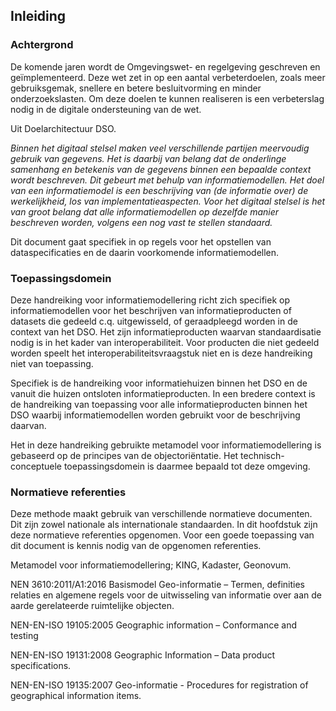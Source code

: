 Inleiding
---------

### Achtergrond

De komende jaren wordt de Omgevingswet- en regelgeving geschreven en
geïmplementeerd. Deze wet zet in op een aantal verbeterdoelen, zoals meer
gebruiksgemak, snellere en betere besluitvorming en minder onderzoekslasten. Om
deze doelen te kunnen realiseren is een verbeterslag nodig in de digitale
ondersteuning van de wet.

Uit Doelarchitectuur DSO.

*Binnen het digitaal stelsel maken veel verschillende partijen meervoudig
gebruik van gegevens. Het is daarbij van belang dat de onderlinge samenhang en
betekenis van de gegevens binnen een bepaalde context wordt beschreven. Dit
gebeurt met behulp van informatiemodellen. Het doel van een informatiemodel is
een beschrijving van (de informatie over) de werkelijkheid, los van
implementatieaspecten. Voor het digitaal stelsel is het van groot belang dat
alle informatiemodellen op dezelfde manier beschreven worden, volgens een nog
vast te stellen standaard.*

Dit document gaat specifiek in op regels voor het opstellen van
dataspecificaties en de daarin voorkomende informatiemodellen.

### Toepassingsdomein

Deze handreiking voor informatiemodellering richt zich specifiek op
informatiemodellen voor het beschrijven van informatieproducten of datasets die
gedeeld c.q. uitgewisseld, of geraadpleegd worden in de context van het DSO. Het
zijn informatieproducten waarvan standaardisatie nodig is in het kader van
interoperabiliteit. Voor producten die niet gedeeld worden speelt het
interoperabiliteitsvraagstuk niet en is deze handreiking niet van toepassing.

Specifiek is de handreiking voor informatiehuizen binnen het DSO en de vanuit
die huizen ontsloten informatieproducten. In een bredere context is de
handreiking van toepassing voor alle informatieproducten binnen het DSO waarbij
informatiemodellen worden gebruikt voor de beschrijving daarvan.

Het in deze handreiking gebruikte metamodel voor informatiemodellering is
gebaseerd op de principes van de objectoriëntatie. Het technisch-conceptuele
toepassingsdomein is daarmee bepaald tot deze omgeving.

### Normatieve referenties

Deze methode maakt gebruik van verschillende normatieve documenten. Dit zijn
zowel nationale als internationale standaarden. In dit hoofdstuk zijn deze
normatieve referenties opgenomen. Voor een goede toepassing van dit document is
kennis nodig van de opgenomen referenties.

Metamodel voor informatiemodellering; KING, Kadaster, Geonovum.

NEN 3610:2011/A1:2016 Basismodel Geo-informatie – Termen, definities relaties en
algemene regels voor de uitwisseling van informatie over aan de aarde
gerelateerde ruimtelijke objecten.

NEN-EN-ISO 19105:2005 Geographic information – Conformance and testing

NEN-EN-ISO 19131:2008 Geographic Information – Data product specifications.

NEN-EN-ISO 19135:2007 Geo-informatie - Procedures for registration of
geographical information items.
